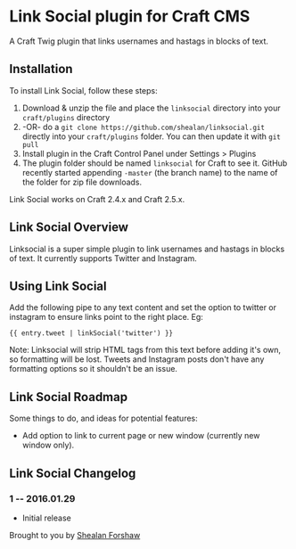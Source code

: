 # Link Social plugin for Craft CMS

A Craft Twig plugin that links usernames and hastags in blocks of text.

## Installation

To install Link Social, follow these steps:

1. Download & unzip the file and place the `linksocial` directory into your `craft/plugins` directory
2.  -OR- do a `git clone https://github.com/shealan/linksocial.git` directly into your `craft/plugins` folder.  You can then update it with `git pull`
3. Install plugin in the Craft Control Panel under Settings > Plugins
4. The plugin folder should be named `linksocial` for Craft to see it.  GitHub recently started appending `-master` (the branch name) to the name of the folder for zip file downloads.

Link Social works on Craft 2.4.x and Craft 2.5.x.

## Link Social Overview

Linksocial is a super simple plugin to link usernames and hastags in blocks of text. It currently supports Twitter and Instagram.

## Using Link Social

Add the following pipe to any text content and set the option to twitter or instagram to ensure links point to the right place. Eg:

```
{{ entry.tweet | linkSocial('twitter') }}
```

Note: Linksocial will strip HTML tags from this text before adding it's own, so formatting will be lost. Tweets and Instagram posts don't have any formatting options so it shouldn't be an issue.

## Link Social Roadmap

Some things to do, and ideas for potential features:

* Add option to link to current page or new window (currently new window only).

## Link Social Changelog

### 1 -- 2016.01.29

* Initial release

Brought to you by [Shealan Forshaw](http://shealanforshaw.com)